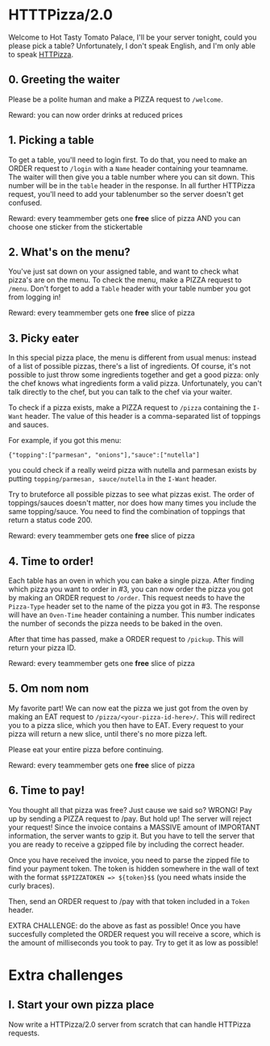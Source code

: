 # HTTTPizza/2.0

Welcome to Hot Tasty Tomato Palace, I'll be your server tonight, could you please pick a table?
Unfortunately, I don't speak English, and I'm only able to speak [HTTPizza](https://github.com/ZeusWPI/HTTPizza).

## 0. Greeting the waiter

Please be a polite human and make a PIZZA request to `/welcome`.

Reward: you can now order drinks at reduced prices

## 1. Picking a table

To get a table, you'll need to login first. To do that, you need to make an ORDER request to `/login` with a `Name` header containing your teamname. The waiter will then give you a table number where you can sit down. This number will be in the `table` header in the response. In all further HTTPizza request, you'll need to add your tablenumber so the server doesn't get confused.

Reward:  every teammember gets one **free** slice of pizza AND you can choose one sticker from the stickertable

## 2. What's on the menu?

You've just sat down on your assigned table, and want to check what pizza's are on the menu. To check the menu, make a PIZZA request to `/menu`. Don't forget to add a `Table` header with your table number you got from logging in!

Reward:  every teammember gets one **free** slice of pizza

## 3. Picky eater

In this special pizza place, the menu is different from usual menus: instead of a list of possible pizzas, there's a list of ingredients.
Of course, it's not possible to just throw some ingredients together and get a good pizza: only the chef knows what ingredients form a valid pizza.
Unfortunately, you can't talk directly to the chef, but you can talk to the chef via your waiter.

To check if a pizza exists, make a PIZZA request to `/pizza` containing the `I-Want` header. The value of this header is a comma-separated list of toppings and sauces.

For example, if you got this menu:

```
{"topping":["parmesan", "onions"],"sauce":["nutella"]
```
you could check if a really weird pizza with nutella and parmesan exists by putting `topping/parmesan, sauce/nutella` in the `I-Want` header.

Try to bruteforce all possible pizzas to see what pizzas exist. The order of toppings/sauces doesn't matter, nor does how many times you include the same topping/sauce. You need to find the combination of  toppings that return a status code 200.

Reward: every teammember gets one **free** slice of pizza

## 4. Time to order!

Each table has an oven in which you can bake a single pizza. After finding which pizza you want to order in #3, you can now order the pizza you got by making an ORDER request to `/order`. This request needs to have the `Pizza-Type` header set to the name of the pizza you got in #3. The response will have an `Oven-Time` header containing a number. This number indicates the number of seconds the pizza needs to be baked in the oven.

After that time has passed, make a ORDER request to `/pickup`. This will return your pizza ID.

Reward:  every teammember gets one **free** slice of pizza

## 5. Om nom nom

My favorite part! We can now eat the pizza we just got from the oven by making an EAT request to `/pizza/<your-pizza-id-here>/`. This will redirect you to a pizza slice, which you then have to EAT. Every request to your pizza will return a new slice, until there's no more pizza left.

Please eat your entire pizza before continuing.

Reward: every teammember gets one **free** slice of pizza


## 6. Time to pay!

You thought all that pizza was free? Just cause we said so? WRONG!
Pay up by sending a PIZZA request to /pay. But hold up! The server will reject your request! Since the invoice contains a MASSIVE amount of IMPORTANT information, the server wants to gzip it. But you have to tell the server that you are ready to receive a gzipped file by including the correct header.

Once you have received the invoice, you need to parse the zipped file to find your payment token. 
The token is hidden somewhere in the wall of text with the format `$$PIZZATOKEN => ${token}$$` (you need whats inside the curly braces).

Then, send an ORDER request to /pay with that token included in a `Token` header. 

EXTRA CHALLENGE: do the above as fast as possible! Once you have succesfully completed the ORDER request you will receive a score, which is the amount of milliseconds you took to pay. Try to get it as low as possible!




# Extra challenges

## I. Start your own pizza place

Now write a HTTPizza/2.0 server from scratch that can handle HTTPizza requests.

